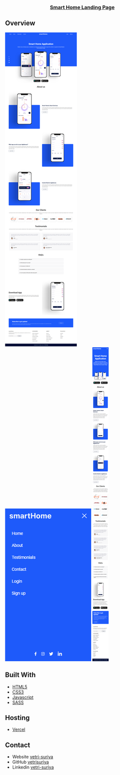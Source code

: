 <div align="center">
    <h3>
        <a href="https://rvs-smart-home-landing-page.vercel.app/">Smart Home Landing Page</a>
    </h3>
</div>

## Overview

![Desktop](./Screenshots/desktop.png)
![Mobile](./Screenshots/mobile-nav.png)
![Mobile](./Screenshots/mobile.png)

## Built With

- [HTML5](#!)
- [CSS3](#!)
- [Javascript](#!)
- [SASS](#!)

## Hosting

- [Vercel](https://vercel.com/)

## Contact

- Website [vetri-suriya](https://vetri-suriya.web.app/)
- GitHub [vetrisuriya](https://github.com/vetrisuriya)
- Linkedin [vetri-suriya](https://www.linkedin.com/in/vetri-suriya/)